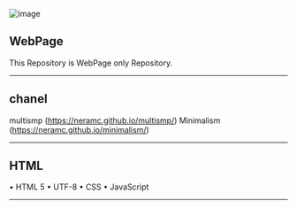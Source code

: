![image](https://github.com/user-attachments/assets/abf79281-32bb-4a14-8b37-990b7849a2ae)
## WebPage
This Repository is WebPage only Repository.
_______________________________
## chanel
   multismp (https://neramc.github.io/multismp/)
   Minimalism (https://neramc.github.io/minimalism/)
_______________________________
## HTML
  • HTML 5
  • UTF-8
  • CSS
  • JavaScript
_______________________________
